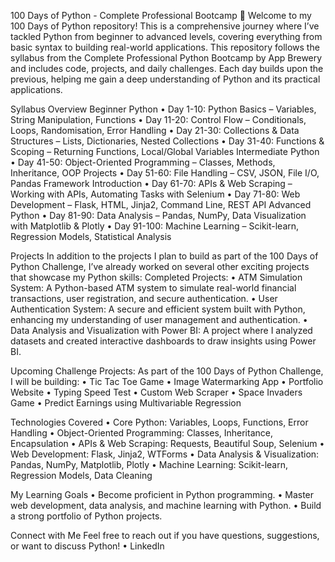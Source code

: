 100 Days of Python - Complete Professional Bootcamp 🐍
Welcome to my 100 Days of Python repository! This is a comprehensive journey where I’ve tackled Python from beginner to advanced levels, covering everything from basic syntax to building real-world applications.
This repository follows the syllabus from the Complete Professional Python Bootcamp by App Brewery and includes code, projects, and daily challenges. Each day builds upon the previous, helping me gain a deep understanding of Python and its practical applications.

Syllabus Overview
Beginner Python
•	Day 1-10: Python Basics – Variables, String Manipulation, Functions
•	Day 11-20: Control Flow – Conditionals, Loops, Randomisation, Error Handling
•	Day 21-30: Collections & Data Structures – Lists, Dictionaries, Nested Collections
•	Day 31-40: Functions & Scoping – Returning Functions, Local/Global Variables
Intermediate Python
•	Day 41-50: Object-Oriented Programming – Classes, Methods, Inheritance, OOP Projects
•	Day 51-60: File Handling – CSV, JSON, File I/O, Pandas Framework Introduction
•	Day 61-70: APIs & Web Scraping – Working with APIs, Automating Tasks with Selenium
•	Day 71-80: Web Development – Flask, HTML, Jinja2, Command Line, REST API
Advanced Python
•	Day 81-90: Data Analysis – Pandas, NumPy, Data Visualization with Matplotlib & Plotly
•	Day 91-100: Machine Learning – Scikit-learn, Regression Models, Statistical Analysis

Projects
In addition to the projects I plan to build as part of the 100 Days of Python Challenge, I’ve already worked on several other exciting projects that showcase my Python skills:
Completed Projects:
•	ATM Simulation System: A Python-based ATM system to simulate real-world financial transactions, user registration, and secure authentication.
•	User Authentication System: A secure and efficient system built with Python, enhancing my understanding of user management and authentication.
•	Data Analysis and Visualization with Power BI: A project where I analyzed datasets and created interactive dashboards to draw insights using Power BI.

Upcoming Challenge Projects:
As part of the 100 Days of Python Challenge, I will be building:
•	Tic Tac Toe Game
•	Image Watermarking App
•	Portfolio Website
•	Typing Speed Test
•	Custom Web Scraper
•	Space Invaders Game
•	Predict Earnings using Multivariable Regression

Technologies Covered
•	Core Python: Variables, Loops, Functions, Error Handling
•	Object-Oriented Programming: Classes, Inheritance, Encapsulation
•	APIs & Web Scraping: Requests, Beautiful Soup, Selenium
•	Web Development: Flask, Jinja2, WTForms
•	Data Analysis & Visualization: Pandas, NumPy, Matplotlib, Plotly
•	Machine Learning: Scikit-learn, Regression Models, Data Cleaning

My Learning Goals
•	Become proficient in Python programming.
•	Master web development, data analysis, and machine learning with Python.
•	Build a strong portfolio of Python projects.

Connect with Me
Feel free to reach out if you have questions, suggestions, or want to discuss Python!
•	LinkedIn
